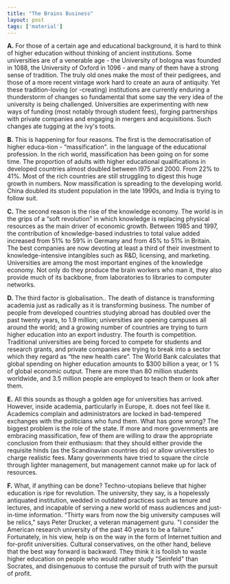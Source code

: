 ```yaml
---
title: "The Brains Business"
layout: post
tags: ['material']
---
```


**A.** For those of a certain age and educational background, it is hard to think of higher education without thinking of ancient institutions. Some universities are of a venerable age - the University of bologna was founded in 1088, the University of Oxford in 1096 - and many of them have a strong sense of tradition. The truly old ones make the most of their pedigrees, and those of a more recent vintage work hard to create an aura of antiquity. Yet these tradition-loving (or -creating) institutions are currently enduring a thunderstorm of changes so fundamental that some say the very idea of the university is being challenged. Universities are experimenting with new ways of funding (most notably through student fees), forging partnerships with private companies and engaging in mergers and acquisitions. Such changes ate tugging at the ivy's toots.

**B.** This is happening for four reasons. The first is the democratisation of higher educa-tion - “massification". in the language of the educational profession. In the rich world, massification has been going on for some time. The proportion of adults with higher educational qualifications in developed countries almost doubled between l975 and 2000. From 22% to 41%. Most of the rich countries are still struggling to digest this huge growth in numbers. Now massification is spreading to the developing world. China doubled its student population in the late 1990s, and India is trying to follow suit.

**C.** The second reason is the rise of the knowledge economy. The world is in the grips of a “soft revolution” in which knowledge is replacing physical resources as the main driver of economic growth. Between 1985 and 1997, the contribution of knowledge-based industries to total value added increased from 51% to 59% in Germany and from 45% to 51% in Britain. The best companies are now devoting at least a third of their investment to knowledge-intensive intangibles such as R&D, licensing, and marketing. Universities are among the most important engines of the knowledge economy. Not only do they produce the brain workers who man it, they also provide much of its backbone, from laboratories to libraries to computer networks.

**D.** The third factor is globalisation.. The death of distance is transforming academia just as radically as it is transforming business. The number of people from developed countries studying abroad has doubled over the past twenty years, to 1.9 million; universities are opening campuses all around the world; and a growing number of countries are trying to turn higher education into an export industry. The fourth is competition. Traditional universities are being forced to compete for students and research grants, and private companies are trying to break into a sector which they regard as “the new health care”. The World Bank calculates that global spending on higher education amounts to $300 billion a year, or 1 % of global economic output. There are more than 80 million students worldwide, and 3.5 million people are employed to teach them or look after them.

**E.** All this sounds as though a golden age for universities has arrived. However, inside academia, particularly in Europe, it. does not feel like it. Academics complain and administrators are locked in bad-tempered exchanges with the politicians who fund them. What has gone wrong? The biggest problem is the role of the state. If more and more governments are embracing massification, few of them are willing to draw the appropriate conclusion from their enthusiasm: that they should either provide the requisite hinds (as the Scandinavian countries do) or allow universities to charge realistic fees. Many governments have tried to square the circle through lighter management, but management cannot make up for lack of resources.

**F.** What, if anything can be done? Techno-utopians believe that higher education is ripe for revolution. The university, they say, is a hopelessly antiquated institution, wedded in outdated practices such as tenure and lectures, and incapable of serving a new world of mass audiences and just-in-time information. “Thirty wars from now the big university campuses will be relics," says Peter Drucker, a veteran management guru. "I consider the American research university of the past 40 years to be a failure." Fortunately, in his view, help is on the way in the form of Internet tuition and for-profit universities. Cultural conservatives, on the other hand, believe that the best way forward is backward. They think it is foolish to waste higher education on people who would rather study "Seinfeld" than Socrates, and disingenuous to contuse the pursuit of truth with the pursuit of profit.
